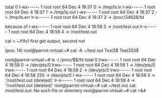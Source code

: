 total 0
l-wx------ 1 root root 64 Dec  4 18:37 0 -> /tmp/ls.in
l-wx------ 1 root root 64 Dec  4 18:37 1 -> /tmp/ls.out
l-wx------ 1 root root 64 Dec  4 18:37 2 -> /tmp/ls.err
lr-x------ 1 root root 64 Dec  4 18:37 3 -> /proc/34628/fd

because of
l-wx------ 1 root root 64 Dec  4 18:58 3 -> /root/test.out
lr-x------ 1 root root 64 Dec  4 18:58 4 -> /root/test.out


cat < ~/fifo1
first get output, second not



 (pos: 14)
root@parrot-virtual:~# cat -A ~/test.out
Test3$
Test333$
	






root@parrot-virtual:~# ls -l /proc/$$/fd
total 0
lrwx------ 1 root root 64 Dec  4 18:58 0 -> /dev/pts/0
lrwx------ 1 root root 64 Dec  4 18:58 1 -> /dev/pts/0
lrwx------ 1 root root 64 Dec  4 18:58 2 -> /dev/pts/0
lrwx------ 1 root root 64 Dec  4 18:58 255 -> /dev/pts/0
l-wx------ 1 root root 64 Dec  4 18:58 3 -> '/root/test.out (deleted)'
lr-x------ 1 root root 64 Dec  4 18:58 4 -> '/root/test.out (deleted)'
root@parrot-virtual:~# cat ~/test.out 
cat: /root/test.out: No such file or directory
root@parrot-virtual:~# cat <&4
